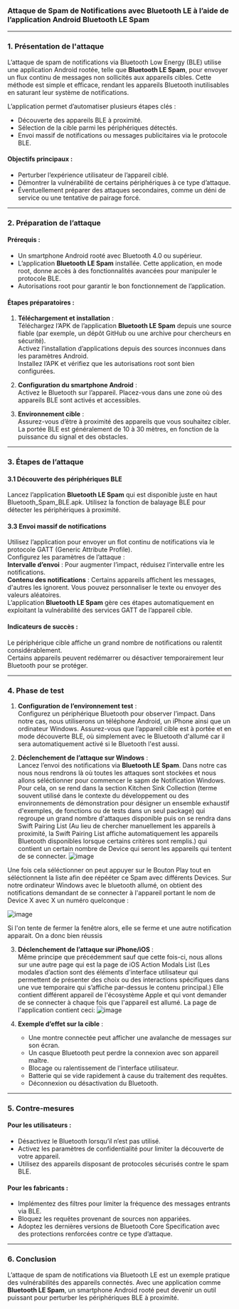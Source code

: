 ### Attaque de Spam de Notifications avec Bluetooth LE à l’aide de l’application Android **Bluetooth LE Spam**  
---

### 1. Présentation de l'attaque  
L’attaque de spam de notifications via Bluetooth Low Energy (BLE) utilise une application Android rootée, telle que **Bluetooth LE Spam**, pour envoyer un flux continu de messages non sollicités aux appareils cibles. Cette méthode est simple et efficace, rendant les appareils Bluetooth inutilisables en saturant leur système de notifications.  

L’application permet d’automatiser plusieurs étapes clés :  
- Découverte des appareils BLE à proximité.  
- Sélection de la cible parmi les périphériques détectés.  
- Envoi massif de notifications ou messages publicitaires via le protocole BLE.  

#### Objectifs principaux :  
- Perturber l’expérience utilisateur de l’appareil ciblé.  
- Démontrer la vulnérabilité de certains périphériques à ce type d’attaque.  
- Éventuellement préparer des attaques secondaires, comme un déni de service ou une tentative de pairage forcé.  

---

### 2. Préparation de l’attaque  

#### Prérequis :  
- Un smartphone Android rooté avec Bluetooth 4.0 ou supérieur.  
- L’application **Bluetooth LE Spam** installée. Cette application, en mode root, donne accès à des fonctionnalités avancées pour manipuler le protocole BLE.  
- Autorisations root pour garantir le bon fonctionnement de l’application.  

#### Étapes préparatoires :  
1. **Téléchargement et installation** :  
Téléchargez l’APK de l’application **Bluetooth LE Spam** depuis une source fiable (par exemple, un dépôt GitHub ou une archive pour chercheurs en sécurité).  
Activez l’installation d’applications depuis des sources inconnues dans les paramètres Android.  
Installez l’APK et vérifiez que les autorisations root sont bien configurées.
     

2. **Configuration du smartphone Android** :  
Activez le Bluetooth sur l’appareil.
Placez-vous dans une zone où des appareils BLE sont activés et accessibles.  

4. **Environnement cible** :  
Assurez-vous d’être à proximité des appareils que vous souhaitez cibler. La portée BLE est généralement de 10 à 30 mètres, en fonction de la puissance du signal et des obstacles.  

---

### 3. Étapes de l’attaque  

#### 3.1 Découverte des périphériques BLE  
Lancez l’application **Bluetooth LE Spam** qui est disponible juste en haut Bluetooth_Spam_BLE.apk.
Utilisez la fonction de balayage BLE pour détecter les périphériques à proximité.  


#### 3.3 Envoi massif de notifications  
Utilisez l’application pour envoyer un flot continu de notifications via le protocole GATT (Generic Attribute Profile).  
Configurez les paramètres de l’attaque :  
**Intervalle d’envoi** : Pour augmenter l’impact, réduisez l’intervalle entre les notifications.  
**Contenu des notifications** : Certains appareils affichent les messages, d'autres les ignorent. Vous pouvez personnaliser le texte ou envoyer des valeurs aléatoires.  
L’application **Bluetooth LE Spam** gère ces étapes automatiquement en exploitant la vulnérabilité des services GATT de l’appareil cible.  

#### Indicateurs de succès :  
Le périphérique cible affiche un grand nombre de notifications ou ralentit considérablement.  
Certains appareils peuvent redémarrer ou désactiver temporairement leur Bluetooth pour se protéger.  

---

### 4. Phase de test  

1. **Configuration de l’environnement test** :  
Configurez un périphérique Bluetooth pour observer l’impact. Dans notre cas, nous utiliserons un téléphone Android, un iPhone ainsi que un ordinateur Windows.
Assurez-vous que l’appareil cible est à portée et en mode découverte BLE, où simplement avec le Bluetooth d'allumé car il sera automatiquement activé si le Bluetooth l'est aussi.   

2. **Déclenchement de l’attaque sur Windows** :  
Lancez l’envoi des notifications via **Bluetooth LE Spam**. Dans notre cas nous nous rendrons là où toutes les attaques sont stockées et nous allons séléctionner pour commencer le sapm de Notification Windows. Pour cela, on se rend dans la section Kitchen Sink Collection (terme souvent utilisé dans le contexte du développement ou des environnements de démonstration pour désigner un ensemble exhaustif d'exemples, de fonctions ou de tests dans un seul package) qui regroupe un grand nombre d'attaques disponible puis on se rendra dans Swift Pairing List (Au lieu de chercher manuellement les appareils à proximité, la Swift Pairing List affiche automatiquement les appareils Bluetooth disponibles lorsque certains critères sont remplis.) qui contient un certain nombre de Device qui seront les appareils qui tentent de se connecter.
![image](https://github.com/user-attachments/assets/1fa3abb9-6f47-4cac-a66b-7c44553448d9)

Une fois cela séléctionner on peut appuyer sur le Bouton Play tout en séléctionnent la liste afin dee répééter ce Spam avec différents Devices. Sur notre ordinateur Windows avec le bluetooth allumé, on obtient des notifications demandant de se connecter à l'appareil portant le nom de Device X avec X un numéro quelconque : 

![image](https://github.com/user-attachments/assets/2be61f94-5c53-43df-a4bd-86738b30c6db)

Si l'on tente de fermer la fenêtre alors, elle se ferme et une autre notification apparait. On a donc bien réussis

3. **Déclenchement de l’attaque sur iPhone/iOS** :  
Même principe que précédemment sauf que cette fois-ci, nous allons sur une autre page qui est la page de iOS Action Modals List (Les modales d’action sont des éléments d'interface utilisateur qui permettent de présenter des choix ou des interactions spécifiques dans une vue temporaire qui s’affiche par-dessus le contenu principal.) Elle contient différent appareil de l'écosystème Apple et qui vont demander de se connecter à chaque fois que l'appareil est allumé. La page de l'application contient ceci:
![image](https://github.com/user-attachments/assets/38879a48-dbcc-4153-8438-40b00c0e9acb)



5. **Exemple d’effet sur la cible** :  
   - Une montre connectée peut afficher une avalanche de messages sur son écran.  
   - Un casque Bluetooth peut perdre la connexion avec son appareil maître.
   - Blocage ou ralentissement de l’interface utilisateur.  
   - Batterie qui se vide rapidement à cause du traitement des requêtes.  
   - Déconnexion ou désactivation du Bluetooth.    

---

### 5. Contre-mesures  

#### Pour les utilisateurs :  
- Désactivez le Bluetooth lorsqu’il n’est pas utilisé.  
- Activez les paramètres de confidentialité pour limiter la découverte de votre appareil.  
- Utilisez des appareils disposant de protocoles sécurisés contre le spam BLE.  

#### Pour les fabricants :  
- Implémentez des filtres pour limiter la fréquence des messages entrants via BLE.  
- Bloquez les requêtes provenant de sources non appariées.  
- Adoptez les dernières versions de Bluetooth Core Specification avec des protections renforcées contre ce type d’attaque.  

---

### 6. Conclusion  

L’attaque de spam de notifications via Bluetooth LE est un exemple pratique des vulnérabilités des appareils connectés. Avec une application comme **Bluetooth LE Spam**, un smartphone Android rooté peut devenir un outil puissant pour perturber les périphériques BLE à proximité.  

